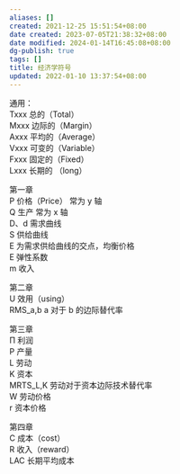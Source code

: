 ```yaml
---
aliases: []
created: 2021-12-25 15:51:54+08:00
date created: 2023-07-05T21:38:32+08:00
date modified: 2024-01-14T16:45:08+08:00
dg-publish: true
tags: []
title: 经济学符号
updated: 2022-01-10 13:37:54+08:00
---
```


通用：  
Txxx 总的（Total）  
Mxxx 边际的（Margin）  
Axxx 平均的（Average）  
Vxxx 可变的（Variable）  
Fxxx 固定的（Fixed）  
Lxxx 长期的 （long）

第一章  
P 价格（Price） 常为 y 轴  
Q 生产 常为 x 轴  
D、d 需求曲线  
S 供给曲线  
E 为需求供给曲线的交点，均衡价格  
E 弹性系数  
m 收入

第二章  
U 效用（using）  
RMS_a,b a 对于 b 的边际替代率

第三章  
Π 利润  
P 产量  
L 劳动  
K 资本  
MRTS_L,K 劳动对于资本边际技术替代率  
W 劳动价格  
r 资本价格

第四章  
C 成本（cost）  
R 收入（reward）  
LAC 长期平均成本